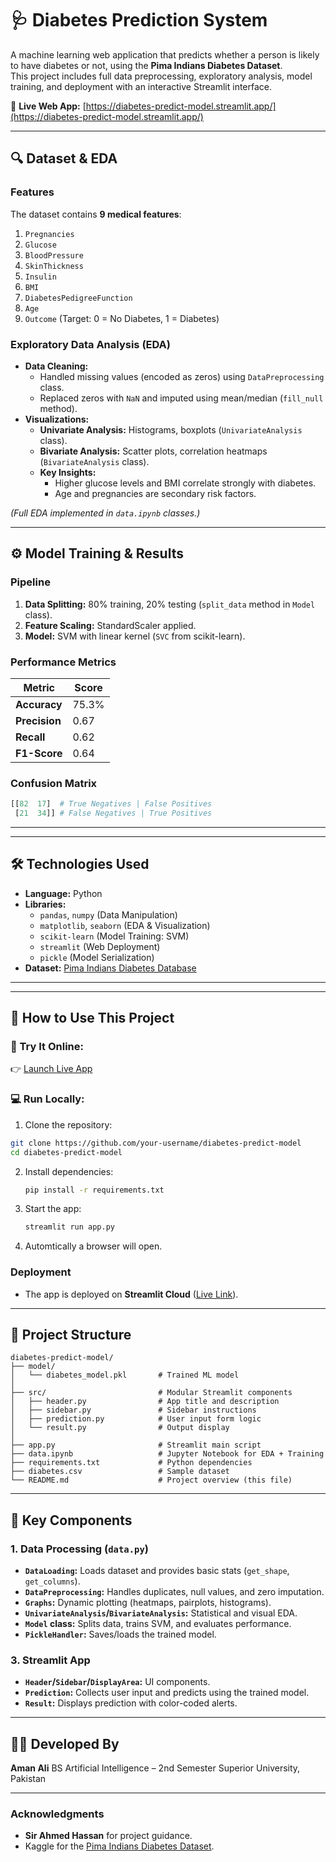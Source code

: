 # 🩺 Diabetes Prediction System

A machine learning web application that predicts whether a person is likely to have diabetes or not, using the **Pima Indians Diabetes Dataset**.  
This project includes full data preprocessing, exploratory analysis, model training, and deployment with an interactive Streamlit interface.

🔗 **Live Web App:** [https://diabetes-predict-model.streamlit.app/](https://diabetes-predict-model.streamlit.app/) 

---
## **🔍 Dataset & EDA**  
### **Features**  
The dataset contains **9 medical features**:  
1. `Pregnancies`  
2. `Glucose`  
3. `BloodPressure`  
4. `SkinThickness`  
5. `Insulin`  
6. `BMI`  
7. `DiabetesPedigreeFunction`  
8. `Age`  
9. `Outcome` (Target: 0 = No Diabetes, 1 = Diabetes)  

### **Exploratory Data Analysis (EDA)**  
- **Data Cleaning:**  
  - Handled missing values (encoded as zeros) using `DataPreprocessing` class.  
  - Replaced zeros with `NaN` and imputed using mean/median (`fill_null` method).  
- **Visualizations:**  
  - **Univariate Analysis:** Histograms, boxplots (`UnivariateAnalysis` class).  
  - **Bivariate Analysis:** Scatter plots, correlation heatmaps (`BivariateAnalysis` class).  
  - **Key Insights:**  
    - Higher glucose levels and BMI correlate strongly with diabetes.  
    - Age and pregnancies are secondary risk factors.  

*(Full EDA implemented in `data.ipynb` classes.)*  

---

## **⚙️ Model Training & Results**  
### **Pipeline**  
1. **Data Splitting:** 80% training, 20% testing (`split_data` method in `Model` class).  
2. **Feature Scaling:** StandardScaler applied.  
3. **Model:** SVM with linear kernel (`SVC` from scikit-learn).  

### **Performance Metrics**  
| Metric          | Score  |  
|-----------------|--------|  
| **Accuracy**    | 75.3%  |  
| **Precision**   | 0.67   |  
| **Recall**      | 0.62   |  
| **F1-Score**    | 0.64   |  

### **Confusion Matrix**  
```python
[[82  17]  # True Negatives | False Positives  
 [21  34]] # False Negatives | True Positives  
```

---
---

## **🛠 Technologies Used**  
- **Language:** Python  
- **Libraries:**  
  - `pandas`, `numpy` (Data Manipulation)  
  - `matplotlib`, `seaborn` (EDA & Visualization)  
  - `scikit-learn` (Model Training: SVM)  
  - `streamlit` (Web Deployment)  
  - `pickle` (Model Serialization)  
- **Dataset:** [Pima Indians Diabetes Database](https://www.kaggle.com/datasets/uciml/pima-indians-diabetes-database)  

---
---

## 🚀 How to Use This Project

### 🔗 Try It Online:
👉 [Launch Live App](https://diabetes-predict-model.streamlit.app/)

### 💻 Run Locally:
1. Clone the repository:
 ```bash
 git clone https://github.com/your-username/diabetes-predict-model
 cd diabetes-predict-model
````

2. Install dependencies:

   ```bash
   pip install -r requirements.txt
   ```

3. Start the app:

   ```bash
   streamlit run app.py
   ```

4. Automtically a browser will open.
   

### **Deployment**  
- The app is deployed on **Streamlit Cloud** ([Live Link](https://diabetes-predict-model.streamlit.app/)).  


---

## 📁 Project Structure

```
diabetes-predict-model/
├── model/
│   └── diabetes_model.pkl       # Trained ML model
│
├── src/                         # Modular Streamlit components                   
│   ├── header.py                # App title and description
│   ├── sidebar.py               # Sidebar instructions
│   ├── prediction.py            # User input form logic                
│   └── result.py                # Output display
│
├── app.py                       # Streamlit main script
├── data.ipynb                   # Jupyter Notebook for EDA + Training
├── requirements.txt             # Python dependencies
├── diabetes.csv                 # Sample dataset
└── README.md                    # Project overview (this file)
```
---

## **📝 Key Components**  
### **1. Data Processing (`data.py`)**  
- **`DataLoading`:** Loads dataset and provides basic stats (`get_shape`, `get_columns`).  
- **`DataPreprocessing`:** Handles duplicates, null values, and zero imputation.  
- **`Graphs`:** Dynamic plotting (heatmaps, pairplots, histograms).  
- **`UnivariateAnalysis`/`BivariateAnalysis`:** Statistical and visual EDA.  
- **`Model` class:** Splits data, trains SVM, and evaluates performance.  
- **`PickleHandler`:** Saves/loads the trained model.  

### **3. Streamlit App**  
- **`Header`/`Sidebar`/`DisplayArea`:** UI components.  
- **`Prediction`:** Collects user input and predicts using the trained model.  
- **`Result`:** Displays prediction with color-coded alerts.  

---

## 👨‍💻 Developed By

**Aman Ali**
BS Artificial Intelligence – 2nd Semester
Superior University, Pakistan

---

### **Acknowledgments**  
- **Sir Ahmed Hassan** for project guidance.  
- Kaggle for the [Pima Indians Diabetes Dataset](https://www.kaggle.com/datasets/uciml/pima-indians-diabetes-database).  
